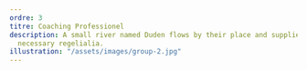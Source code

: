 ```yaml
---
ordre: 3
titre: Coaching Professionel
description: A small river named Duden flows by their place and supplies it with the
  necessary regelialia.
illustration: "/assets/images/group-2.jpg"
---
```

